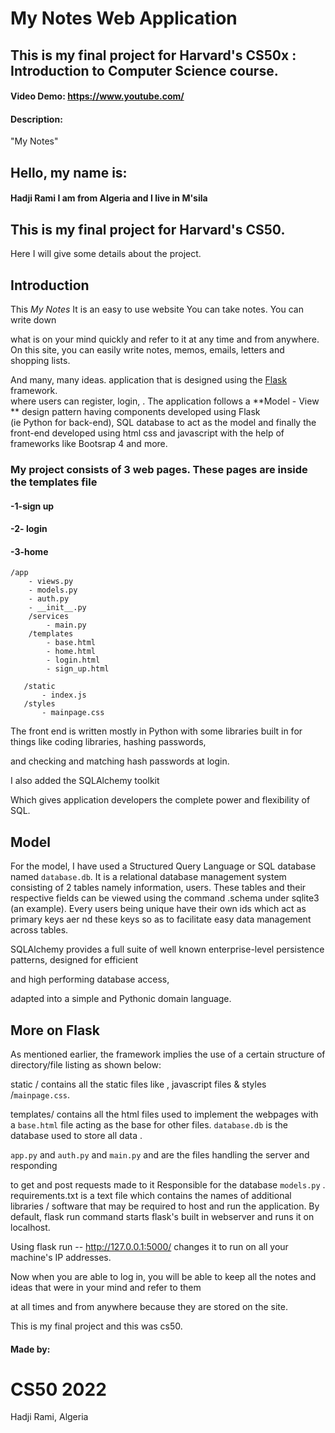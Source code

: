 # My Notes Web Application

## This is my final project for Harvard's CS50x : Introduction to Computer Science course.

#### Video Demo:   https://www.youtube.com/
#### Description:
 "My Notes"

## Hello, my name is: 
 #### Hadji Rami I am from Algeria and I live in M'sila

## This is my final project for Harvard's CS50.
 
Here I will give some details about the project. 
## Introduction
  This *My Notes*  It is an easy to use website You can take notes. You can write down
  
  what is on your mind quickly and refer to it at any 
 time 
and from anywhere. 
On this site, you can easily write notes, memos, emails, letters and shopping lists.

And many, many ideas.
 application that is designed using the [Flask](https://flask.palletsprojects.com/en/) framework.  
where users can register, login, . 
The application follows a **Model - View ** design pattern having components developed using Flask  
(ie Python for back-end), SQL database to act as the model and finally the front-end developed
using html css and javascript with the help of frameworks like Bootsrap 4 and more.

### My project consists of 3 web pages. These pages are inside the templates file
 
#### -1-sign up
 
#### -2- login
 
#### -3-home

```
/app
    - views.py
    - models.py
    - auth.py
    - __init__.py
    /services
        - main.py
    /templates
        - base.html
        - home.html
        - login.html
        - sign_up.html
    
   /static
       - index.js
   /styles
       - mainpage.css
```

The front end is written mostly in Python with some libraries built in for things like coding libraries, hashing passwords, 
 
 and checking and matching hash passwords at login.

I also added the SQLAlchemy toolkit
 
Which gives application developers the complete power and flexibility of SQL.
 
## Model
For the model, I have used a Structured Query Language or SQL database named ```database.db```. 
It is a relational database management system consisting of 2
tables namely
 information, users. 
These tables and their respective fields can be viewed using the command .schema under sqlite3 (an example). 
Every users being unique have their own ids which act as primary keys aer nd these keys 
so as to facilitate easy data management across tables.
 
SQLAlchemy provides a full suite of well known enterprise-level persistence patterns, designed for efficient
 
 and high performing database access, 
 
 adapted into a simple and Pythonic domain language.
 
 ## More on Flask
As mentioned earlier, the framework implies the use of a certain structure of directory/file listing as shown below:

static / contains all the static files like , javascript files & styles /```mainpage.css```.


templates/ 
contains all the html files used to implement the webpages with a ```base.html```  file acting as the base for other files.
```database.db``` is the database used to store all data .

```app.py``` and ```auth.py``` and  ```main.py``` and are the files handling the server and responding 
 
 to get and post requests made to it 
Responsible for the database
```models.py``` .
requirements.txt is a text file which contains the names of additional libraries / software that may be required to host and run the application.
By default, flask run command starts flask's built in webserver and runs it on localhost. 
 
 Using flask run -- http://127.0.0.1:5000/ changes it to run on all your machine's IP addresses.
 
Now when you are able to log in, you will be able to keep all the notes and ideas that were in your mind and refer to them 
 
 at all times and from anywhere because they are stored on the site.

This is my final project and this was cs50.

  #### Made by:
  # CS50 2022
  Hadji Rami, Algeria
  
